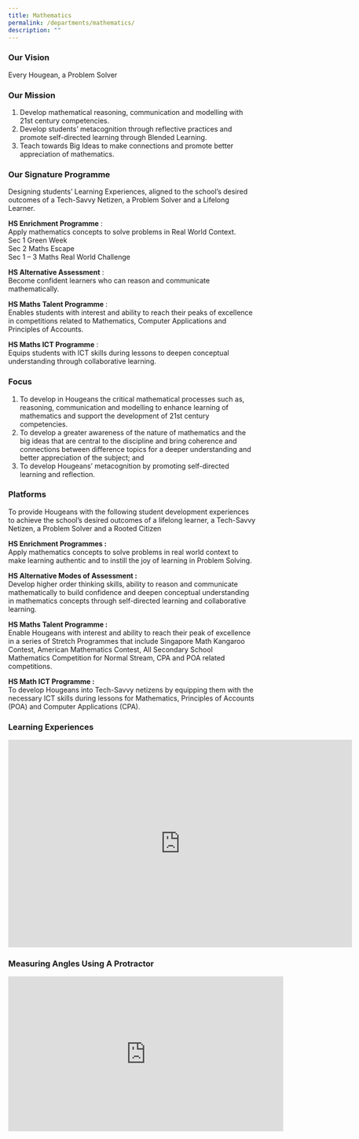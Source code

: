 ```yaml
---
title: Mathematics
permalink: /departments/mathematics/
description: ""
---
```

### Our Vision

Every Hougean, a Problem Solver

### Our Mission

1. Develop mathematical reasoning, communication and modelling with 21st century competencies.
2. Develop students’ metacognition through reflective practices and promote self-directed learning through Blended Learning.
3. Teach towards Big Ideas to make connections and promote better appreciation of mathematics.

  

### Our Signature Programme

Designing students’ Learning Experiences, aligned to the school’s desired outcomes of a Tech-Savvy Netizen, a Problem Solver and a Lifelong Learner.

  

**HS Enrichment Programme**&nbsp;:&nbsp;   
Apply mathematics concepts to solve problems in Real World Context.   
Sec 1 Green Week   
Sec 2 Maths Escape   
Sec 1 – 3 Maths Real World Challenge

  

**HS Alternative Assessment**&nbsp;:&nbsp;   
Become confident learners who can reason and communicate mathematically.

  

**HS Maths Talent Programme**&nbsp;:&nbsp;   
Enables students with interest and ability to reach their peaks of excellence in competitions related to Mathematics, Computer Applications and Principles of Accounts.

  

**HS Maths ICT Programme**&nbsp;:&nbsp;    
Equips students with ICT skills during lessons to deepen conceptual understanding through collaborative learning.

  

### Focus

1. To develop in Hougeans the critical mathematical processes such as, reasoning, communication and modelling to enhance learning of mathematics and support the development of 21st century competencies.
2. To develop a greater awareness of the nature of mathematics and the big ideas that are central to the discipline and bring coherence and connections between difference topics for a deeper understanding and better appreciation of the subject; and
3. To develop Hougeans’ metacognition by promoting self-directed learning and reflection.

  

### Platforms
To provide Hougeans with the following student development experiences to achieve the school’s desired outcomes of a lifelong learner, a Tech-Savvy Netizen, a Problem Solver and a Rooted Citizen

  

**HS Enrichment Programmes :**&nbsp;   
Apply mathematics concepts to solve problems in real world context to make learning authentic and to instill the joy of learning in Problem Solving.

  

**HS Alternative Modes of Assessment :**&nbsp;   
Develop higher order thinking skills, ability to reason and communicate mathematically to build confidence and deepen conceptual understanding in mathematics concepts through self-directed learning and collaborative learning.

  

**HS Maths Talent Programme :**&nbsp;   
Enable Hougeans with interest and ability to reach their peak of excellence in a series of Stretch Programmes that include Singapore Math Kangaroo Contest, American Mathematics Contest, All Secondary School Mathematics Competition for Normal Stream, CPA and POA related competitions.

  

**HS Math ICT Programme :**&nbsp;   
To develop Hougeans into Tech-Savvy netizens by equipping them with the necessary ICT skills during lessons for Mathematics, Principles of Accounts (POA) and Computer Applications (CPA).


### Learning Experiences


<center><iframe allowfullscreen="true" height="422" width="700" frameborder="0" src="https://docs.google.com/presentation/d/e/2PACX-1vQ9_ExhAuXNrGGLwGM1QPJtMip4FD8LpC-xq-5v6TpTIgmC2wLmb-AbtdLoR5ZOKEqrE7NAdmwns9cZ/embed?start=false&amp;loop=false&amp;delayms=3000"></iframe></center>


### Measuring Angles Using A Protractor

<iframe allowfullscreen="" allow="accelerometer; autoplay; clipboard-write; encrypted-media; gyroscope; picture-in-picture; web-share" frameborder="0" title="YouTube video player" src="https://www.youtube.com/embed/BU3uEeaz0gI" height="315" width="560"></iframe>